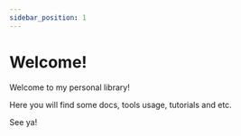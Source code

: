 ```yaml
---
sidebar_position: 1
---
```


# Welcome!

Welcome to my personal library!

Here you will find some docs, tools usage, tutorials and etc.

See ya!